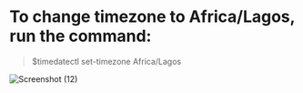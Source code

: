 # To change timezone to Africa/Lagos, run the command:

>$timedatectl set-timezone Africa/Lagos

![Screenshot (12)](https://user-images.githubusercontent.com/109033746/197370127-683f50c4-3f4c-4cc1-950e-56de550298fc.png)

